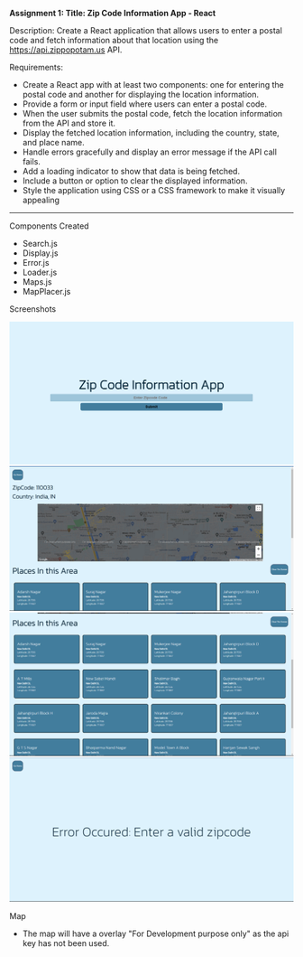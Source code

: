 **Assignment 1:
Title: Zip Code Information App - React**

Description: Create a React application that allows users to enter a postal code and fetch information about that location using the https://api.zippopotam.us API.

Requirements:

 - Create a React app with at least two components: one for entering the
   postal code and another for displaying the location information.
 - Provide a form or input field where users can enter a postal code.
 - When the user submits the postal code, fetch the location information
   from the API and store it.
 - Display the fetched location information, including the country,
   state, and place name.
 - Handle errors gracefully and display an error message if the API call
   fails.
 - Add a loading indicator to show that data is being fetched.
 - Include a button or option to clear the displayed information.
 - Style the application using CSS or a CSS framework to make it
   visually appealing

--------------------------------------------------------------------------------------------------------------------------------

Components Created

 - Search.js
 - Display.js
 - Error.js
 - Loader.js
 - Maps.js
 - MapPlacer.js

Screenshots 

![Alt text](image.png)
![Alt text](image-1.png)
![Alt text](image-2.png)
![Alt text](image-3.png)

Map
 - The map will have a overlay "For Development purpose only" as the api
   key has not been used.
